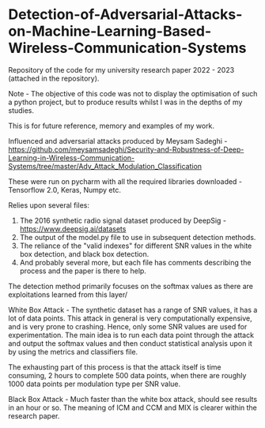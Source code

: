 # Detection-of-Adversarial-Attacks-on-Machine-Learning-Based-Wireless-Communication-Systems
Repository of the code for my university research paper 2022 - 2023 (attached in the repository).

Note - The objective of this code was not to display the optimisation of such a python project, but to produce results whilst I was in the depths of my studies.

This is for future reference, memory and examples of my work.  

Influenced and adversarial attacks produced by Meysam Sadeghi - https://github.com/meysamsadeghi/Security-and-Robustness-of-Deep-Learning-in-Wireless-Communication-Systems/tree/master/Adv_Attack_Modulation_Classification

These were run on pycharm with all the required libraries downloaded - Tensorflow 2.0, Keras, Numpy etc.

Relies upon several files:
1) The 2016 synthetic radio signal dataset produced by DeepSig - https://www.deepsig.ai/datasets
2) The output of the model.py file to use in subsequent detection methods.
3) The reliance of the "valid indexes" for different SNR values in the white box detection, and black box detection.
4) And probably several more, but each file has comments describing the process and the paper is there to help.


The detection method primarily focuses on the softmax values as there are exploitations learned from this layer/

White Box Attack -
The synthetic dataset has a range of SNR values, it has a lot of data points.
This attack in general is very computationally expensive, and is very prone to crashing. Hence, only some SNR values are used for experimentation. The main idea is to run each data point through the attack and output the softmax values and then conduct statistical analysis upon it by using the metrics and classifiers file.

The exhausting part of this process is that the attack itself is time consuming, 2 hours to complete 500 data points, when there are roughly 1000 data points per modulation type per SNR value.


Black Box Attack - 
Much faster than the white box attack, should see results in an hour or so. The meaning of ICM and CCM and MIX is clearer within the research paper. 





